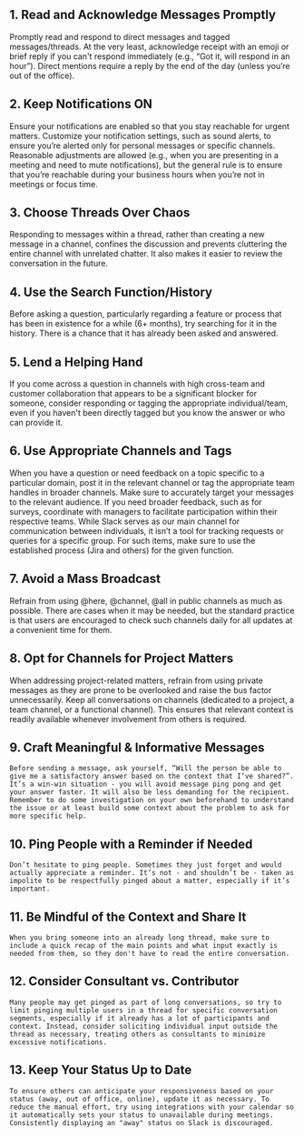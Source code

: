 ## 1. Read and Acknowledge Messages Promptly  
   Promptly read and respond to direct messages and tagged messages/threads.
   At the very least, acknowledge receipt with an emoji or brief reply if you can't respond immediately (e.g., “Got it, will respond in an hour”). Direct mentions require a reply by the end of the day (unless you’re out of the office).

## 2. Keep Notifications ON  
   Ensure your notifications are enabled so that you stay reachable for urgent matters. Customize your notification settings, such as sound alerts, to ensure you’re alerted only for personal messages or specific channels. Reasonable adjustments are allowed (e.g., when you are presenting in a meeting and need to mute notifications), but the general rule is to ensure that you’re reachable during your business hours when you’re not in meetings or focus time.

## 3. Choose Threads Over Chaos  
   Responding to messages within a thread, rather than creating a new message in a channel, confines the discussion and prevents cluttering the entire channel with unrelated chatter. It also makes it easier to review the conversation in the future.

## 4. Use the Search Function/History  
   Before asking a question, particularly regarding a feature or process that has been in existence for a while (6+ months), try searching for it in the history. There is a chance that it has already been asked and answered.

## 5. Lend a Helping Hand  
   If you come across a question in channels with high cross-team and customer collaboration that appears to be a significant blocker for someone, consider responding or tagging the appropriate individual/team, even if you haven't been directly tagged but you know the answer or who can provide it.

## 6. Use Appropriate Channels and Tags  
   When you have a question or need feedback on a topic specific to a particular domain, post it in the relevant channel or tag the appropriate team handles in broader channels. Make sure to accurately target your messages to the relevant audience. If you need broader feedback, such as for surveys, coordinate with managers to facilitate participation within their respective teams. While Slack serves as our main channel for communication between individuals, it isn’t a tool for tracking requests or queries for a specific group. For such items, make sure to use the established process (Jira and others) for the given function.

## 7. Avoid a Mass Broadcast  
   Refrain from using @here, @channel, @all in public channels as much as possible. There are cases when it may be needed, but the standard practice is that users are encouraged to check such channels daily for all updates at a convenient time for them.

## 8. Opt for Channels for Project Matters  
   When addressing project-related matters, refrain from using private messages as they are prone to be overlooked and raise the bus factor unnecessarily. Keep all conversations on channels (dedicated to a project, a team channel, or a functional channel). This ensures that relevant context is readily available whenever involvement from others is required.

## 9. Craft Meaningful & Informative Messages  
    Before sending a message, ask yourself, “Will the person be able to give me a satisfactory answer based on the context that I’ve shared?”. It’s a win-win situation - you will avoid message ping pong and get your answer faster. It will also be less demanding for the recipient. Remember to do some investigation on your own beforehand to understand the issue or at least build some context about the problem to ask for more specific help.

## 10. Ping People with a Reminder if Needed  
    Don’t hesitate to ping people. Sometimes they just forget and would actually appreciate a reminder. It’s not - and shouldn’t be - taken as impolite to be respectfully pinged about a matter, especially if it’s important.

## 11. Be Mindful of the Context and Share It  
    When you bring someone into an already long thread, make sure to include a quick recap of the main points and what input exactly is needed from them, so they don't have to read the entire conversation.

## 12. Consider Consultant vs. Contributor  
    Many people may get pinged as part of long conversations, so try to limit pinging multiple users in a thread for specific conversation segments, especially if it already has a lot of participants and context. Instead, consider soliciting individual input outside the thread as necessary, treating others as consultants to minimize excessive notifications.

## 13. Keep Your Status Up to Date  
    To ensure others can anticipate your responsiveness based on your status (away, out of office, online), update it as necessary. To reduce the manual effort, try using integrations with your calendar so it automatically sets your status to unavailable during meetings. Consistently displaying an "away" status on Slack is discouraged.
